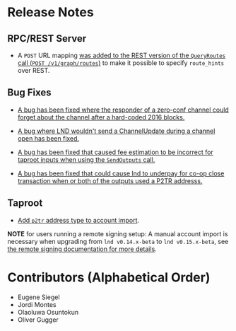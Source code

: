# Release Notes

## RPC/REST Server

- A `POST` URL mapping [was added to the REST version of the `QueryRoutes` call
  (`POST /v1/graph/routes`)](https://github.com/lightningnetwork/lnd/pull/6926)
  to make it possible to specify `route_hints` over REST.

## Bug Fixes

* [A bug has been fixed where the responder of a zero-conf channel could forget
  about the channel after a hard-coded 2016 blocks.](https://github.com/lightningnetwork/lnd/pull/6998)

* [A bug where LND wouldn't send a ChannelUpdate during a channel open has
  been fixed.](https://github.com/lightningnetwork/lnd/pull/6892)

* [A bug has been fixed that caused fee estimation to be incorrect for taproot
  inputs when using the `SendOutputs` call.](https://github.com/lightningnetwork/lnd/pull/6941)

* [A bug has been fixed that could cause lnd to underpay for co-op close
  transaction when or both of the outputs used a P2TR
  addresss.](https://github.com/lightningnetwork/lnd/pull/6957)

## Taproot

* [Add `p2tr` address type to account
  import](https://github.com/lightningnetwork/lnd/pull/6966).

**NOTE** for users running a remote signing setup: A manual account import is
necessary when upgrading from `lnd v0.14.x-beta` to `lnd v0.15.x-beta`, see [the
remote signing documentation for more
details](../remote-signing.md#migrating-a-remote-signing-setup-from-014x-to-015x).

# Contributors (Alphabetical Order)

* Eugene Siegel
* Jordi Montes
* Olaoluwa Osuntokun
* Oliver Gugger
